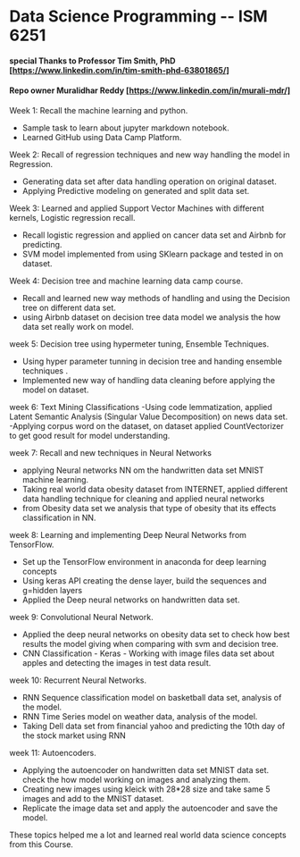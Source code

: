 # Data Science Programming -- ISM 6251
#### special Thanks to Professor  Tim Smith, PhD [https://www.linkedin.com/in/tim-smith-phd-63801865/]

#### Repo owner Muralidhar Reddy [https://www.linkedin.com/in/murali-mdr/]

Week 1: Recall the machine learning and python.
- Sample task to learn about jupyter markdown notebook.
- Learned GitHub using Data Camp Platform. 

Week 2: Recall of regression techniques and new way handling the model in Regression.
- Generating data set after data handling operation on original dataset.
- Applying Predictive modeling on generated and split data set.

Week 3: Learned and applied Support Vector Machines with different kernels, Logistic regression recall.
- Recall logistic regression and applied on cancer data set and Airbnb for predicting.
- SVM model implemented from using SKlearn package and tested in on dataset.
 
Week 4: Decision tree and machine learning data camp course.
- Recall and learned new way methods of handling and using the Decision tree on different data set.
- using Airbnb dataset on decision tree data model we analysis the how data set really work on model.

week 5: Decision tree using hypermeter tuning, Ensemble Techniques.
- Using hyper parameter tunning in decision tree and handing ensemble techniques .
- Implemented new way of handling data cleaning before applying the model on dataset.

week 6: Text Mining Classifications
-Using code lemmatization, applied Latent Semantic Analysis (Singular Value Decomposition) on news data set.
-Applying corpus word on the dataset, on dataset applied CountVectorizer to get good result for model understanding.

week 7: Recall and new techniques in Neural Networks
- applying Neural networks NN om the handwritten data set MNIST machine learning.
- Taking real world data obesity dataset from INTERNET, applied different data handling technique for cleaning and applied neural networks
- from Obesity data set we analysis that type of obesity that its effects classification in NN.

week 8: Learning and implementing Deep Neural Networks from TensorFlow. 
- Set up the TensorFlow environment in anaconda for deep learning concepts
- Using keras API creating the dense layer, build the sequences and g=hidden layers
- Applied the Deep neural networks on handwritten data set.

week 9: Convolutional Neural Network.
- Applied the deep neural networks on obesity data set to check how best results the model giving when comparing with svm and decision tree.
- CNN Classification - Keras - Working with image files data set about apples and detecting the images in test data result.

week 10: Recurrent Neural Networks.
- RNN Sequence classification model on basketball data set, analysis of the model.
- RNN Time Series model on weather data, analysis of the model.
- Taking Dell data set from financial yahoo and predicting the 10th day of the stock market using RNN

week 11: Autoencoders.
- Applying the autoencoder on handwritten data set MNIST data set. check the how model working on images and analyzing them.
- Creating new images using kleick with 28*28 size and take same 5 images and add to the MNIST dataset.
- Replicate the image data set and apply the autoencoder and save the model.

These topics helped me a lot and learned real world data science concepts from this Course.




